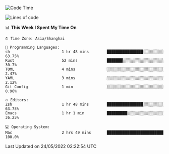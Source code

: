 <!--START_SECTION:waka-->
![Code Time](http://img.shields.io/badge/Code%20Time-711%20hrs%2023%20mins-blue)

![Lines of code](https://img.shields.io/badge/From%20Hello%20World%20I%27ve%20Written-22%20Thousand%20lines%20of%20code-blue)

📊 **This Week I Spent My Time On** 

```text
⌚︎ Time Zone: Asia/Shanghai

💬 Programming Languages: 
sh                       1 hr 48 mins        ████████████████░░░░░░░░░   63.75% 
Rust                     52 mins             ███████░░░░░░░░░░░░░░░░░░   30.7% 
TOML                     4 mins              ░░░░░░░░░░░░░░░░░░░░░░░░░   2.47% 
YAML                     3 mins              ░░░░░░░░░░░░░░░░░░░░░░░░░   2.12% 
Git Config               1 min               ░░░░░░░░░░░░░░░░░░░░░░░░░   0.96%

🔥 Editors: 
Zsh                      1 hr 48 mins        ████████████████░░░░░░░░░   63.75% 
Emacs                    1 hr 1 min          █████████░░░░░░░░░░░░░░░░   36.25%

💻 Operating System: 
Mac                      2 hrs 49 mins       █████████████████████████   100.0%

```


 Last Updated on 24/05/2022 02:22:54 UTC
<!--END_SECTION:waka-->
